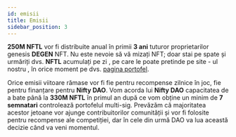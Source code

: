 ```yaml
---
id: emisii
title: Emisii
sidebar_position: 3
---
```


**250M NFTL** vor fi distribuite anual în primii **3 ani** tuturor proprietarilor genesis **DEGEN** NFT. Nu este nevoie să vă mizați NFT; doar stai pe spate și urmăriți dvs. **NFTL** acumulați pe zi , pe care le poate pretinde pe site - ul nostru , în orice moment pe dvs. [pagina portofel](https://nifty-league.com/wallet).

Orice emisii viitoare rămase vor fi fie pentru recompense zilnice în joc, fie pentru finanțare pentru **Nifty DAO**. Vom acorda lui **Nifty DAO** capacitatea de a bate până la **330M NFTL** în primul an după ce vom obține un minim de **7 semnatari** controlează portofelul multi-sig. Prevăzăm că majoritatea acestor jetoane vor ajunge contribuitorilor comunității și vor fi folosite pentru recompense ale competiției, dar în cele din urmă DAO va lua această decizie când va veni momentul.
